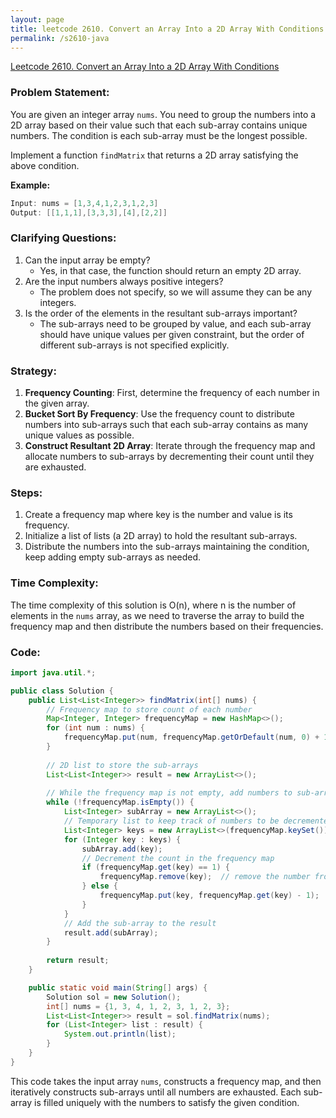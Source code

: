 ```yaml
---
layout: page
title: leetcode 2610. Convert an Array Into a 2D Array With Conditions
permalink: /s2610-java
---
```

[Leetcode 2610. Convert an Array Into a 2D Array With Conditions](https://algoadvance.github.io/algoadvance/l2610)
### Problem Statement:
You are given an integer array `nums`. You need to group the numbers into a 2D array based on their value such that each sub-array contains unique numbers. The condition is each sub-array must be the longest possible.

Implement a function `findMatrix` that returns a 2D array satisfying the above condition.

**Example:**
```java
Input: nums = [1,3,4,1,2,3,1,2,3]
Output: [[1,1,1],[3,3,3],[4],[2,2]]
```

### Clarifying Questions:
1. Can the input array be empty?
   - Yes, in that case, the function should return an empty 2D array.
2. Are the input numbers always positive integers? 
   - The problem does not specify, so we will assume they can be any integers.
3. Is the order of the elements in the resultant sub-arrays important?
   - The sub-arrays need to be grouped by value, and each sub-array should have unique values per given constraint, but the order of different sub-arrays is not specified explicitly.

### Strategy:
1. **Frequency Counting**: First, determine the frequency of each number in the given array.
2. **Bucket Sort By Frequency**: Use the frequency count to distribute numbers into sub-arrays such that each sub-array contains as many unique values as possible.
3. **Construct Resultant 2D Array**: Iterate through the frequency map and allocate numbers to sub-arrays by decrementing their count until they are exhausted.

### Steps:
1. Create a frequency map where key is the number and value is its frequency.
2. Initialize a list of lists (a 2D array) to hold the resultant sub-arrays.
3. Distribute the numbers into the sub-arrays maintaining the condition, keep adding empty sub-arrays as needed.

### Time Complexity:
The time complexity of this solution is O(n), where n is the number of elements in the `nums` array, as we need to traverse the array to build the frequency map and then distribute the numbers based on their frequencies.

### Code:

```java
import java.util.*;

public class Solution {
    public List<List<Integer>> findMatrix(int[] nums) {
        // Frequency map to store count of each number
        Map<Integer, Integer> frequencyMap = new HashMap<>();
        for (int num : nums) {
            frequencyMap.put(num, frequencyMap.getOrDefault(num, 0) + 1);
        }
        
        // 2D list to store the sub-arrays
        List<List<Integer>> result = new ArrayList<>();
        
        // While the frequency map is not empty, add numbers to sub-arrays
        while (!frequencyMap.isEmpty()) {
            List<Integer> subArray = new ArrayList<>();
            // Temporary list to keep track of numbers to be decremented or removed from map
            List<Integer> keys = new ArrayList<>(frequencyMap.keySet());
            for (Integer key : keys) {
                subArray.add(key);
                // Decrement the count in the frequency map
                if (frequencyMap.get(key) == 1) {
                    frequencyMap.remove(key);  // remove the number from map if count becomes 0
                } else {
                    frequencyMap.put(key, frequencyMap.get(key) - 1);
                }
            }
            // Add the sub-array to the result
            result.add(subArray);
        }
        
        return result;
    }

    public static void main(String[] args) {
        Solution sol = new Solution();
        int[] nums = {1, 3, 4, 1, 2, 3, 1, 2, 3};
        List<List<Integer>> result = sol.findMatrix(nums);
        for (List<Integer> list : result) {
            System.out.println(list);
        }
    }
}
```

This code takes the input array `nums`, constructs a frequency map, and then iteratively constructs sub-arrays until all numbers are exhausted. Each sub-array is filled uniquely with the numbers to satisfy the given condition.